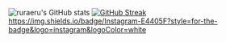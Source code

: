 ![ruraeru's GitHub stats](https://github-readme-stats.vercel.app/api?username=ruraeru&hide=contribs,prs&show_icons=true&theme=테마)
[![GitHub Streak](https://streak-stats.demolab.com?user=ruraeru&theme=dark&hide_border=true&locale=ko)](https://git.io/streak-stats)
<a href="https://www.instagram.com/end_front/">https://img.shields.io/badge/Instagram-E4405F?style=for-the-badge&logo=instagram&logoColor=white</a>
